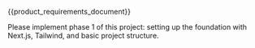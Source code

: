 {{product_requirements_document}}

Please implement phase 1 of this project: setting up the foundation with Next.js, Tailwind, and basic project structure.